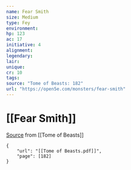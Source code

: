 ```yaml
---
name: Fear Smith
size: Medium
type: Fey
environment: 
hp: 123
ac: 17
initiative: 4
alignment: 
legendary: 
lair: 
unique: 
cr: 10
tags: 
source: "Tome of Beasts: 182"
url: "https://open5e.com/monsters/fear-smith"
---
```

# [[Fear Smith]]

[Source](zotero://open-pdf/library/items/ULEQWHJM?page=182) from [[Tome of Beasts]]

```pdf
{
	"url": "[[Tome of Beasts.pdf]]",
	"page": [182]
}
```

